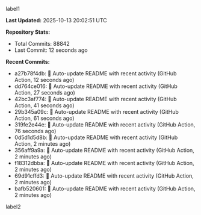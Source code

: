 
label1 
<!-- ACTIVITY_START -->
**Last Updated:** 2025-10-13 20:02:51 UTC

**Repository Stats:**
- Total Commits: 88842
- Last Commit: 12 seconds ago

**Recent Commits:**
- a27b78f4db: 🤖 Auto-update README with recent activity (GitHub Action, 12 seconds ago)
- dd764ce016: 🤖 Auto-update README with recent activity (GitHub Action, 27 seconds ago)
- 42bc3af774: 🤖 Auto-update README with recent activity (GitHub Action, 41 seconds ago)
- 29b345a09c: 🤖 Auto-update README with recent activity (GitHub Action, 61 seconds ago)
- 319fe2e44e: 🤖 Auto-update README with recent activity (GitHub Action, 76 seconds ago)
- 0d5d1d5d8b: 🤖 Auto-update README with recent activity (GitHub Action, 2 minutes ago)
- 356aff9a9a: 🤖 Auto-update README with recent activity (GitHub Action, 2 minutes ago)
- f18312dbba: 🤖 Auto-update README with recent activity (GitHub Action, 2 minutes ago)
- 69d91cffd3: 🤖 Auto-update README with recent activity (GitHub Action, 2 minutes ago)
- bafb520601: 🤖 Auto-update README with recent activity (GitHub Action, 2 minutes ago)
<!-- ACTIVITY_END -->

label2
